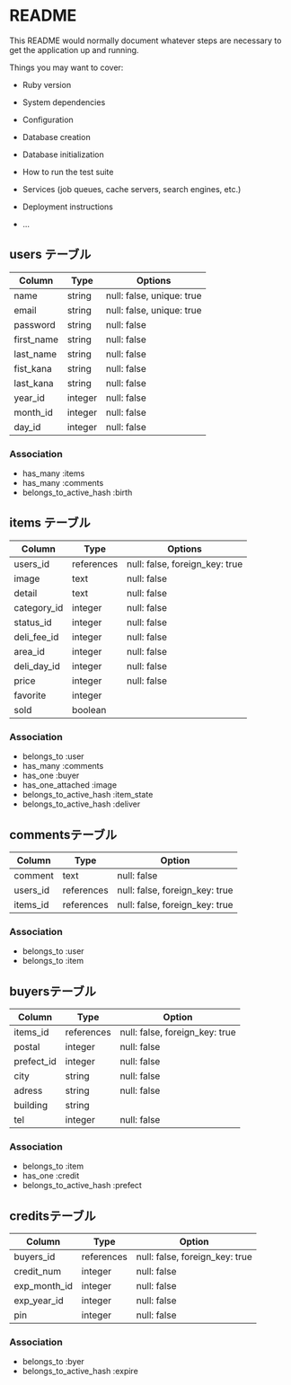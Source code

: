 # README

This README would normally document whatever steps are necessary to get the
application up and running.

Things you may want to cover:

* Ruby version

* System dependencies

* Configuration

* Database creation

* Database initialization

* How to run the test suite

* Services (job queues, cache servers, search engines, etc.)

* Deployment instructions

* ...


## users テーブル

| Column      | Type    | Options                        |
| ----------- | ------- | ------------------------------ |
| name        | string  | null: false, unique: true      |
| email       | string  | null: false, unique: true      |
| password    | string  | null: false                    |
| first_name  | string  | null: false                    |
| last_name   | string  | null: false                    |
| fist_kana   | string  | null: false                    |
| last_kana   | string  | null: false                    |
| year_id     | integer | null: false                    |
| month_id    | integer | null: false                    |
| day_id      | integer | null: false                    |

### Association

- has_many :items
- has_many :comments
- belongs_to_active_hash :birth

## items テーブル

| Column         | Type       | Options                        |
| -------------- | ---------- | ------------------------------ |
| users_id       | references | null: false, foreign_key: true |
| image          | text       | null: false                    |
| detail         | text       | null: false                    |
| category_id    | integer    | null: false                    |
| status_id      | integer    | null: false                    |
| deli_fee_id    | integer    | null: false                    |
| area_id        | integer    | null: false                    |
| deli_day_id    | integer    | null: false                    |
| price          | integer    | null: false                    |
| favorite       | integer    |                                |
| sold           | boolean    |                                |

### Association

- belongs_to :user
- has_many :comments
- has_one :buyer
- has_one_attached :image
- belongs_to_active_hash :item_state
- belongs_to_active_hash :deliver

## commentsテーブル

| Column   | Type       | Option                         |
| -------- | ---------- | ------------------------------ |
| comment  | text       | null: false                    |
| users_id | references | null: false, foreign_key: true |
| items_id | references | null: false, foreign_key: true |

### Association

- belongs_to :user
- belongs_to :item

## buyersテーブル

| Column     | Type       | Option                         |
| ---------- | ---------- | ------------------------------ |
| items_id   | references | null: false, foreign_key: true |
| postal     | integer    | null: false                    |
| prefect_id | integer    | null: false                    |
| city       | string     | null: false                    |
| adress     | string     | null: false                    |
| building   | string     |                                |
| tel        | integer    | null: false                    |

### Association

- belongs_to :item
- has_one :credit
- belongs_to_active_hash :prefect

## creditsテーブル

| Column       | Type       | Option                         |
| ------------ | ---------- | ------------------------------ |
| buyers_id    | references | null: false, foreign_key: true |
| credit_num   | integer    | null: false                    |
| exp_month_id | integer    | null: false                    |
| exp_year_id  | integer    | null: false                    |
| pin          | integer    | null: false                    |

### Association

- belongs_to :byer
- belongs_to_active_hash :expire